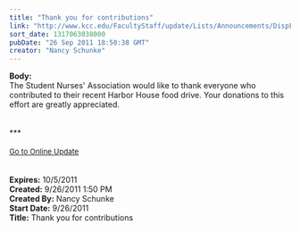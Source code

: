 ```yaml
---
title: "Thank you for contributions"
link: "http://www.kcc.edu/FacultyStaff/update/Lists/Announcements/DispForm.aspx?ID=457"
sort_date: 1317063038000
pubDate: "26 Sep 2011 18:50:38 GMT"
creator: "Nancy Schunke"
---
```


<div><b>Body:</b> <div class="ExternalClass9EF31D86F0AD412A9AE93628E89F0A61">
<div>The Student Nurses' Association would like to thank everyone who contributed to their recent Harbor House food drive. Your donations to this effort are greatly appreciated.</div></div>
<div> </div>
<div> </div>
<div>***</div>
<div> </div>
<div>
<div><font size="2"><a href="/FacultyStaff/update/Pages/dailyupdate.aspx">Go to Online Update</a></font></div>
<div><font size="2"></font> </div>
<div> </div></div>
<div></div></div>
<div><b>Expires:</b> 10/5/2011</div>
<div><b>Created:</b> 9/26/2011 1:50 PM</div>
<div><b>Created By:</b> Nancy Schunke</div>
<div><b>Start Date:</b> 9/26/2011</div>
<div><b>Title:</b> Thank you for contributions</div>
